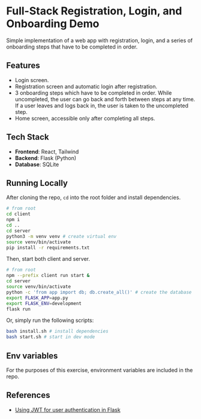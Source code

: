 # Full-Stack Registration, Login, and Onboarding Demo

Simple implementation of a web app with registration, login, and a series of onboarding steps that have to be completed in order.

## Features
- Login screen.
- Registration screen and automatic login after registration.
- 3 onboarding steps which have to be completed in order. While uncompleted, the user can go back and forth between steps at any time. If a user leaves and logs back in, the user is taken to the uncompleted step.
- Home screen, accessible only after completing all steps.

## Tech Stack

- **Frontend**: React, Tailwind
- **Backend**: Flask (Python)
- **Database**: SQLite

## Running Locally

After cloning the repo, `cd` into the root folder and install dependencies.

```bash
# from root
cd client
npm i
cd ..
cd server
python3 -m venv venv # create virtual env
source venv/bin/activate
pip install -r requirements.txt
```

Then, start both client and server.

```bash
# from root
npm --prefix client run start &
cd server
source venv/bin/activate
python -c 'from app import db; db.create_all()' # create the database
export FLASK_APP=app.py
export FLASK_ENV=development
flask run

```

Or, simply run the following scripts:

```bash
bash install.sh # install dependencies
bash start.sh # start in dev mode
```

## Env variables
For the purposes of this exercise, environment variables are included in the repo.

## References

- [Using JWT for user authentication in Flask](https://www.geeksforgeeks.org/using-jwt-for-user-authentication-in-flask/)